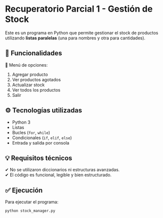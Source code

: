 # Recuperatorio Parcial 1 - Gestión de Stock

Este es un programa en Python que permite gestionar el stock de productos utilizando **listas paralelas** (una para nombres y otra para cantidades).  

## 📌 Funcionalidades

🛒 Menú de opciones:
1. Agregar producto  
2. Ver productos agotados  
3. Actualizar stock  
4. Ver todos los productos  
5. Salir  

## ⚙ Tecnologías utilizadas

- Python 3
- Listas
- Bucles (`for`, `while`)
- Condicionales (`if`, `elif`, `else`)
- Entrada y salida por consola

## 💡 Requisitos técnicos

✔ No se utilizaron diccionarios ni estructuras avanzadas.  
✔ El código es funcional, legible y bien estructurado.

## ✅ Ejecución

Para ejecutar el programa:

```bash
python stock_manager.py
